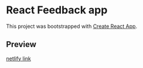 # React Feedback app

This project was bootstrapped with [Create React App](https://github.com/facebook/create-react-app).

## Preview

[netlify link](https://scintillating-bavarois-0a62c2.netlify.app/)
